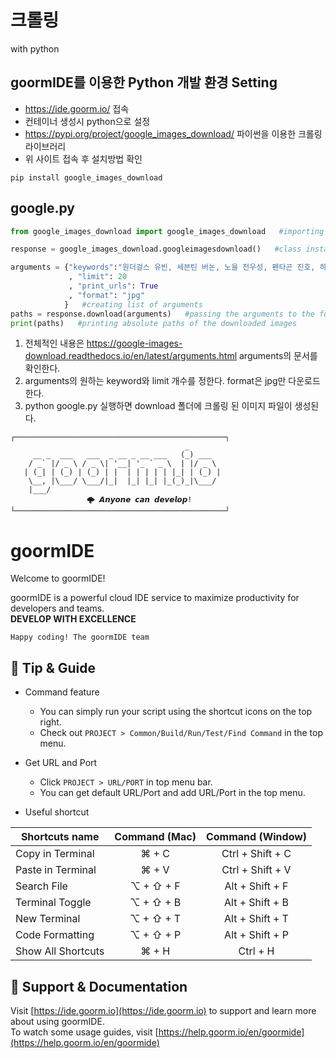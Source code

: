# 크롤링 #
with python

## goormIDE를 이용한 Python 개발 환경 Setting ##
- https://ide.goorm.io/ 접속
- 컨테이너 생성시 python으로 설정
- https://pypi.org/project/google_images_download/ 파이썬을 이용한 크롤링 라이브러리
- 위 사이트 접속 후 설치방법 확인
````
pip install google_images_download
````

## google.py ##
````python
from google_images_download import google_images_download   #importing the library

response = google_images_download.googleimagesdownload()   #class instantiation

arguments = {"keywords":"원더걸스 유빈, 세븐틴 버논, 노을 전우성, 펜타곤 진호, 하석진, 홍대광, 홍진경, 프로미스나인 장규리, 우주소녀 연정"
             , "limit": 20
             , "print_urls": True
             , "format": "jpg"
            }   #creating list of arguments
paths = response.download(arguments)   #passing the arguments to the function
print(paths)   #printing absolute paths of the downloaded images
````

1. 전체적인 내용은 https://google-images-download.readthedocs.io/en/latest/arguments.html arguments의 문서를 확인한다.
2. arguments의 원하는 keyword와 limit 개수를 정한다. format은 jpg만 다운로드한다.
3. python google.py 실행하면 download 폴더에 크롤링 된 이미지 파일이 생성된다.

```
┌───────────────────────────────────────────────┐
                                       _       
     __ _  ___   ___  _ __ _ __ ___   (_) ___  
    / _` |/ _ \ / _ \| '__| '_ ` _ \  | |/ _ \ 
   | (_| | (_) | (_) | |  | | | | | |_| | (_) |
    \__, |\___/ \___/|_|  |_| |_| |_(_)_|\___/ 
    |___/                                      
			     🌩 𝘼𝙣𝙮𝙤𝙣𝙚 𝙘𝙖𝙣 𝙙𝙚𝙫𝙚𝙡𝙤𝙥!
└───────────────────────────────────────────────┘
```

# goormIDE
Welcome to goormIDE!

goormIDE is a powerful cloud IDE service to maximize productivity for developers and teams.  
**DEVELOP WITH EXCELLENCE**  

`Happy coding! The goormIDE team`


## 🔧 Tip & Guide

* Command feature
	* You can simply run your script using the shortcut icons on the top right.
	* Check out `PROJECT > Common/Build/Run/Test/Find Command` in the top menu.
	
* Get URL and Port
	* Click `PROJECT > URL/PORT` in top menu bar.
	* You can get default URL/Port and add URL/Port in the top menu.

* Useful shortcut
	
| Shortcuts name     | Command (Mac) | Command (Window) |
| ------------------ | :-----------: | :--------------: |
| Copy in Terminal   | ⌘ + C         | Ctrl + Shift + C |
| Paste in Terminal  | ⌘ + V         | Ctrl + Shift + V |
| Search File        | ⌥ + ⇧ + F     | Alt + Shift + F  |
| Terminal Toggle    | ⌥ + ⇧ + B     | Alt + Shift + B  |
| New Terminal       | ⌥ + ⇧ + T     | Alt + Shift + T  |
| Code Formatting    | ⌥ + ⇧ + P     | Alt + Shift + P  |
| Show All Shortcuts | ⌘ + H         | Ctrl + H         |

## 💬 Support & Documentation

Visit [https://ide.goorm.io](https://ide.goorm.io) to support and learn more about using goormIDE.  
To watch some usage guides, visit [https://help.goorm.io/en/goormide](https://help.goorm.io/en/goormide)
